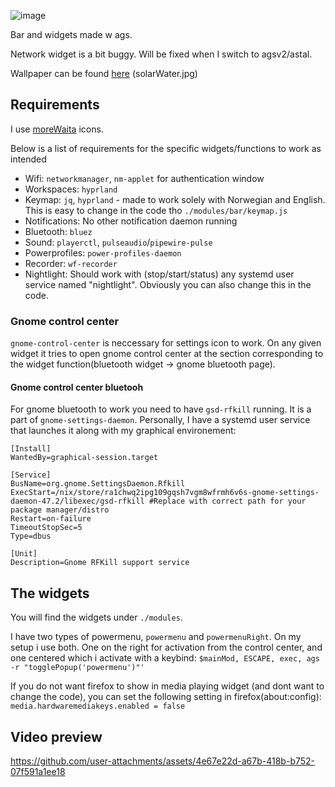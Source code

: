 
![image](https://github.com/user-attachments/assets/d7ffe75f-bf06-4c06-8f9c-08015bd7c558)

Bar and widgets made w ags. 

Network widget is a bit buggy. Will be fixed when I switch to agsv2/astal.

Wallpaper can be found [here](https://github.com/anewdi/wallz) (solarWater.jpg)

## Requirements

I use [moreWaita](https://github.com/somepaulo/MoreWaita) icons.

Below is a list of requirements for the specific widgets/functions to work as intended

* Wifi: `networkmanager`, `nm-applet` for authentication window
* Workspaces: `hyprland`
* Keymap: `jq`, `hyprland` - made to work solely with Norwegian and English. This is easy to change in the code tho `./modules/bar/keymap.js`
* Notifications: No other notification daemon running
* Bluetooth: `bluez`
* Sound: `playerctl`, `pulseaudio`/`pipewire-pulse`
* Powerprofiles: `power-profiles-daemon`
* Recorder: `wf-recorder`
* Nightlight: Should work with (stop/start/status) any systemd user service named "nightlight". Obviously you can also change this in the code.

### Gnome control center
`gnome-control-center` is neccessary for settings icon to work. On any given widget it tries to open gnome control center at the section corresponding to the widget function(bluetooth widget -> gnome bluetooth page). 

#### Gnome control center bluetooh
For gnome bluetooth to work you need to have `gsd-rfkill` running. It is a part of `gnome-settings-daemon`. Personally, I have a systemd user service that launches it along with my graphical environement: 
```
[Install]
WantedBy=graphical-session.target

[Service]
BusName=org.gnome.SettingsDaemon.Rfkill
ExecStart=/nix/store/ra1chwq2ipg109gqsh7vgm8wfrmh6v6s-gnome-settings-daemon-47.2/libexec/gsd-rfkill #Replace with correct path for your package manager/distro
Restart=on-failure
TimeoutStopSec=5
Type=dbus

[Unit]
Description=Gnome RFKill support service
```

## The widgets

You will find the widgets under `./modules`.

I have two types of powermenu, `powermenu` and `powermenuRight`. On my setup i use both. One on the right for activation from the control center, and one centered which i activate with a keybind: `$mainMod, ESCAPE, exec, ags -r "togglePopup('powermenu')"'`

If you do not want firefox to show in media playing widget (and dont want to change the code), you can set the following setting in firefox(about:config): `media.hardwaremediakeys.enabled = false`

## Video preview

https://github.com/user-attachments/assets/4e67e22d-a67b-418b-b752-07f591a1ee18
